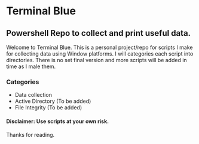 # Terminal Blue
## Powershell Repo to collect and print useful data.

Welcome to Terminal Blue. This is a personal project/repo for scripts I make for collecting data using Window platforms.
I will categories each script into directories. There is no set final version and more scripts will be added in time as I male them.

### Categories 
+ Data collection
+ Active Directory (To be added)
+ File Integrity (To be added)


#### Disclaimer: Use scripts at your own risk.

Thanks for reading.
